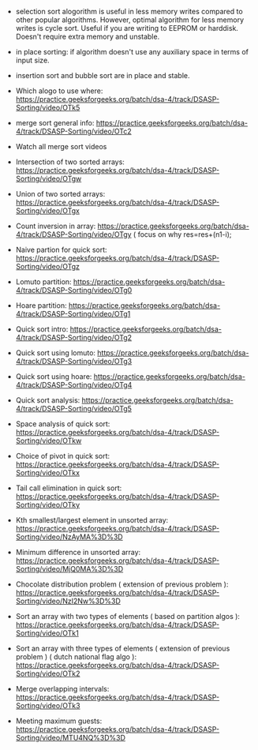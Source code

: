 - selection sort alogorithm is useful in less memory writes compared to other popular algorithms. However, optimal algorithm for less memory writes is cycle sort. Useful if you are writing to EEPROM or harddisk. Doesn't require extra memory and unstable.
- in place sorting: if algorithm doesn't use any auxiliary space in terms of input size.
- insertion sort and bubble sort are in place and stable.

- Which alogo to use where: https://practice.geeksforgeeks.org/batch/dsa-4/track/DSASP-Sorting/video/OTk5
- merge sort general info: https://practice.geeksforgeeks.org/batch/dsa-4/track/DSASP-Sorting/video/OTc2
- Watch all merge sort videos
- Intersection of two sorted arrays: https://practice.geeksforgeeks.org/batch/dsa-4/track/DSASP-Sorting/video/OTgw
- Union of two sorted arrays: https://practice.geeksforgeeks.org/batch/dsa-4/track/DSASP-Sorting/video/OTgx
- Count inversion in array: https://practice.geeksforgeeks.org/batch/dsa-4/track/DSASP-Sorting/video/OTgy ( focus on why res=res+(n1-i);
- Naive partion for quick sort: https://practice.geeksforgeeks.org/batch/dsa-4/track/DSASP-Sorting/video/OTgz
- Lomuto partition: https://practice.geeksforgeeks.org/batch/dsa-4/track/DSASP-Sorting/video/OTg0
- Hoare partition: https://practice.geeksforgeeks.org/batch/dsa-4/track/DSASP-Sorting/video/OTg1
- Quick sort intro: https://practice.geeksforgeeks.org/batch/dsa-4/track/DSASP-Sorting/video/OTg2
- Quick sort using lomuto: https://practice.geeksforgeeks.org/batch/dsa-4/track/DSASP-Sorting/video/OTg3
- Quick sort using hoare: https://practice.geeksforgeeks.org/batch/dsa-4/track/DSASP-Sorting/video/OTg4
- Quick sort analysis: https://practice.geeksforgeeks.org/batch/dsa-4/track/DSASP-Sorting/video/OTg5
- Space analysis of quick sort: https://practice.geeksforgeeks.org/batch/dsa-4/track/DSASP-Sorting/video/OTkw
- Choice of pivot in quick sort: https://practice.geeksforgeeks.org/batch/dsa-4/track/DSASP-Sorting/video/OTkx
- Tail call elimination in quick sort: https://practice.geeksforgeeks.org/batch/dsa-4/track/DSASP-Sorting/video/OTky
- Kth smallest/largest element in unsorted array: https://practice.geeksforgeeks.org/batch/dsa-4/track/DSASP-Sorting/video/NzAyMA%3D%3D
- Minimum difference in unsorted array: https://practice.geeksforgeeks.org/batch/dsa-4/track/DSASP-Sorting/video/MjQ0MA%3D%3D
- Chocolate distribution problem ( extension of previous problem ): https://practice.geeksforgeeks.org/batch/dsa-4/track/DSASP-Sorting/video/NzI2Nw%3D%3D
- Sort an array with two types of elements ( based on partition algos ): https://practice.geeksforgeeks.org/batch/dsa-4/track/DSASP-Sorting/video/OTk1
- Sort an array with three types of elements ( extension of previous problem ) ( dutch national flag algo ): https://practice.geeksforgeeks.org/batch/dsa-4/track/DSASP-Sorting/video/OTk2
- Merge overlapping intervals: https://practice.geeksforgeeks.org/batch/dsa-4/track/DSASP-Sorting/video/OTk3
- Meeting maximum guests: https://practice.geeksforgeeks.org/batch/dsa-4/track/DSASP-Sorting/video/MTU4NQ%3D%3D
